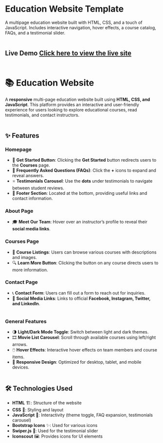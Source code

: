 # Education Website Template
A multipage education website built with HTML, CSS, and a touch of JavaScript. Includes interactive navigation, hover effects, a course catalog, FAQs, and a testimonial slider.<br><br>


## Live Demo [Click here to view the live site](https://ellafsd.github.io/education-website-template/ ) <br><br>


# 📚 Education Website
A **responsive** multi-page education website built using **HTML, CSS, and JavaScript**. This platform provides an interactive and user-friendly experience for users looking to explore educational courses, read testimonials, and contact instructors.<br><br>


## ✨ Features
### Homepage
- 🏁 **Get Started Button**: Clicking the **Get Started** button redirects users to the **Courses** page.
- 🔽 **Frequently Asked Questions (FAQs)**: Click the **+** icons to expand and reveal answers.
- ⭐ **Testimonials Carousel**: Use the **dots** under testimonials to navigate between student reviews.
- 📜 **Footer Section**: Located at the bottom, providing useful links and contact information.
### About Page
- 🎓 **Meet Our Team**: Hover over an instructor’s profile to reveal their **social media links**.
### Courses Page
- 📖 **Course Listings**: Users can browse various courses with descriptions and images.
- 🔍 **Learn More Button**: Clicking the button on any course directs users to more information.
### Contact Page
- 📞 **Contact Form**: Users can fill out a form to reach out for inquiries.
- 📲 **Social Media Links**: Links to official **Facebook, Instagram, Twitter, and LinkedIn**. <br><br>


### General Features
- 🌗 **Light/Dark Mode Toggle**: Switch between light and dark themes.
- 🎞 **Movie List Carousel**: Scroll through available courses using left/right arrows.
- 🖱️ **Hover Effects**: Interactive hover effects on team members and course items.
- 📱 **Responsive Design**: Optimized for desktop, tablet, and mobile devices. <br><br>


## 🛠 Technologies Used
- **HTML** 🏗️: Structure of the website
- **CSS** 🎨: Styling and layout
- **JavaScript** 🧩: Interactivity (theme toggle, FAQ expansion, testimonials carousel)
- **Bootstrap Icons** ✨: Used for various icons
- **Swiper.js** 🎡: Used for the testimonial slider  
- **Iconscout** 🖼️: Provides icons for UI elements  



